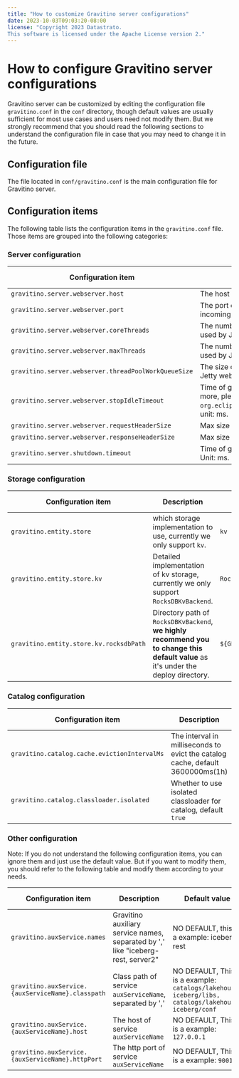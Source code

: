 ```yaml
---
title: "How to customize Gravitino server configurations"
date: 2023-10-03T09:03:20-08:00
license: "Copyright 2023 Datastrato.
This software is licensed under the Apache License version 2."
---
```



# How to configure Gravitino server configurations

Gravitino server can be customized by editing the configuration file `gravitino.conf` in the `conf` directory, though default values are usually sufficient for most use cases and users need not modify them.
But we strongly recommend that you should read the following sections to understand the configuration file in case that you may need to change it in the future.


## Configuration file

The file located in `conf/gravitino.conf` is the main configuration file for Gravitino server.


## Configuration items

The following table lists the configuration items in the `gravitino.conf` file. Those items are grouped into the following categories:

### Server configuration

| Configuration item                                   | Description                                                                                                                                           | Default value | Since version |
|------------------------------------------------------|-------------------------------------------------------------------------------------------------------------------------------------------------------|---------------|---------------|
| `gravitino.server.webserver.host`                    | The host of Gravitino server.                                                                                                                         | `127.0.0.1`   | 0.1.0         |
| `gravitino.server.webserver.port`                    | The port on which the Gravitino server listens for incoming connections.                                                                              | `8090`        | 0.1.0         |
| `gravitino.server.webserver.coreThreads`             | The number of core thread in thread pool which is used by Jetty webserver.                                                                            | `24`          | 0.1.0         |
| `gravitino.server.webserver.maxThreads`              | The number of max thread in thread pool which is used by Jetty webserver.                                                                             | `200`         | 0.1.0         |
| `gravitino.server.webserver.threadPoolWorkQueueSize` | The size of queue in thread pool which is used by Jetty webserver.                                                                                    | `100`         | 0.1.0         |
| `gravitino.server.webserver.stopIdleTimeout`         | Time of graceful stop for Jetty webserver, for more, please see `org.eclipse.jetty.server.Server#setStopTimeout`, unit: ms.                           | `30000`       | 0.1.0         |
| `gravitino.server.webserver.requestHeaderSize`       | Max size of Http request.                                                                                                                             | `131072`      | 0.1.0         |
| `gravitino.server.webserver.responseHeaderSize`      | Max size of Http response.                                                                                                                            | `131072`      | 0.1.0         |
| `gravitino.server.shutdown.timeout`                  | Time of graceful stop for Gravitino webserver. Unit: ms.                                                                                              | `3000`        | 0.2.0         |



### Storage configuration

| Configuration item                      | Description                                                                                                                        | Default value                    | Since version |
|-----------------------------------------|------------------------------------------------------------------------------------------------------------------------------------|----------------------------------|---------------|
| `gravitino.entity.store`                | which storage implementation to use, currently we only support `kv`.                                                               | `kv`                             | 0.1.0         |
| `gravitino.entity.store.kv`             | Detailed implementation of kv storage, currently we only support `RocksDBKvBackend`.                                               | `RocksDBKvBackend`               | 0.1.0         |
| `gravitino.entity.store.kv.rocksdbPath` | Directory path of `RocksDBKvBackend`, **we highly recommend you to change this default value** as it's under the deploy directory. | `${GRAVITINO_HOME}/data/rocksdb` | 0.1.0         |



### Catalog configuration

| Configuration item                            | Description                                                                    | Default value | Since version |
|-----------------------------------------------|--------------------------------------------------------------------------------|---------------|---------------|
| `gravitino.catalog.cache.evictionIntervalMs`  | The interval in milliseconds to evict the catalog cache, default 3600000ms(1h) | `3600000`     | 0.1.0         |
| `gravitino.catalog.classloader.isolated`      | Whether to use isolated classloader for catalog, default `true`                | `true`        | 0.1.0         |

### Other configuration
Note: If you do not understand the following configuration items, you can ignore them and just use the default value. But if you want to modify them, you should refer to the following table and modify them according to your needs.


| Configuration item                                  | Description                                                                        | Default value                                                                                     | Since version |
|-----------------------------------------------------|------------------------------------------------------------------------------------|---------------------------------------------------------------------------------------------------|---------------|
| `gravitino.auxService.names`                        | Gravitino auxiliary service names, separated by ',' like "iceberg-rest, server2"   | NO DEFAULT, this is a example: iceberg-rest                                                       | 0.2.0         |
| `gravitino.auxService.{auxServiceName}.classpath`   | Class path of service `auxServiceName`, separated by ','                           | NO DEFAULT, This is a example: `catalogs/lakehouse-iceberg/libs, catalogs/lakehouse-iceberg/conf` | 0.2.0         |
| `gravitino.auxService.{auxServiceName}.host`        | The host of service `auxServiceName`                                               | NO DEFAULT, This is a example: `127.0.0.1`                                                        | 0.2.0         |
| `gravitino.auxService.{auxServiceName}.httpPort`    | The http port of service `auxServiceName`                                          | NO DEFAULT, This is a example: `9001`                                                             | 0.2.0         |
